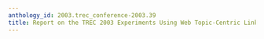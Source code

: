 ```yaml
---
anthology_id: 2003.trec_conference-2003.39
title: Report on the TREC 2003 Experiments Using Web Topic-Centric Link Analysis
---
```


